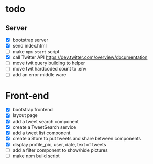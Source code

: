 # todo

## Server

* [x] bootstrap server
* [x] send index.html
* [ ] make `npm start` script
* [x] call Twitter API https://dev.twitter.com/overview/documentation
* [ ] move twit query building to helper
* [ ] move twit hardcoded count to .env
* [ ] add an error middle ware

# Front-end

* [x] bootstrap frontend
* [x] layout page
* [x] add a tweet search component
* [x] create a TweetSearch service
* [x] add a tweet list component
* [x] create a Store to put tweets and share between components
* [x] display profile_pic, user, date, text of tweets
* [ ] add a filter component to show/hide pictures
* [ ] make npm build script
